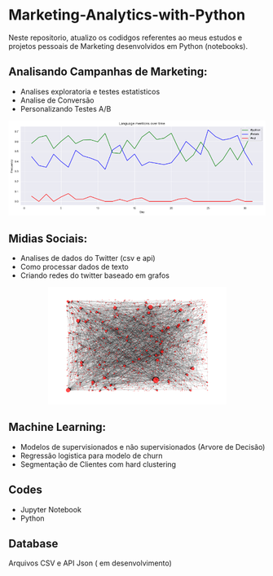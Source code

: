 # Marketing-Analytics-with-Python

Neste repositorio, atualizo os codidgos referentes ao meus estudos e projetos pessoais de Marketing desenvolvidos em Python (notebooks).


## Analisando Campanhas de Marketing:

* Analises exploratoria e testes estatisticos
* Analise de Conversão
* Personalizando Testes A/B


<p align="center">
  <img src="https://github.com/Stankevix/Marketing-Analytics-with-Python/blob/main/Analyzing%20Social%20Media%20Data/Language%20mentions%20over%20time.png" alt="Sublime's custom image"/>
</p>

## Midias Sociais:

* Analises de dados do Twitter (csv e api)
* Como processar dados de texto
* Criando redes do twitter baseado em grafos

<p align="center">
  <img src="https://github.com/Stankevix/Marketing-Analytics-with-Python/blob/main/Analyzing%20Social%20Media%20Data/draw_networkx.png" alt="Sublime's custom image"/>
</p>

## Machine Learning:

* Modelos de supervisionados e não supervisionados (Arvore de Decisão)
* Regressão logistica para modelo de churn
* Segmentação de Clientes com hard clustering


## Codes

* Jupyter Notebook
* Python


## Database
Arquivos CSV e API Json ( em desenvolvimento)

